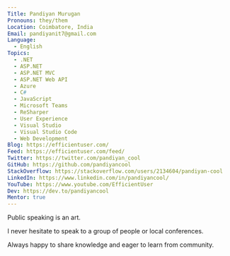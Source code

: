 ```yaml
---
Title: Pandiyan Murugan
Pronouns: they/them
Location: Coimbatore, India
Email: pandiyanit7@gmail.com
Language:
  - English
Topics:
  - .NET
  - ASP.NET
  - ASP.NET MVC
  - ASP.NET Web API
  - Azure
  - C#
  - JavaScript
  - Microsoft Teams
  - ReSharper
  - User Experience
  - Visual Studio
  - Visual Studio Code
  - Web Development
Blog: https://efficientuser.com/
Feed: https://efficientuser.com/feed/
Twitter: https://twitter.com/pandiyan_cool
GitHub: https://github.com/pandiyancool
StackOverflow: https://stackoverflow.com/users/2134604/pandiyan-cool
LinkedIn: https://www.linkedin.com/in/pandiyancool/
YouTube: https://www.youtube.com/EfficientUser
Dev: https://dev.to/pandiyancool
Mentor: true
---
```

Public speaking is an art.

I never hesitate to speak to a group of people or local conferences.

Always happy to share knowledge and eager to learn from community. 
